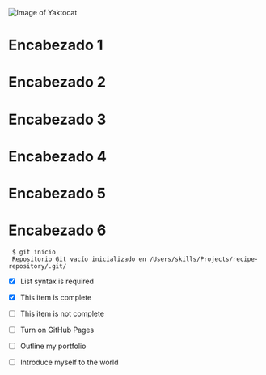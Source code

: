 ![Image of Yaktocat](https://octodex.github.com/images/yaktocat.png)

# Encabezado 1
# Encabezado 2
# Encabezado 3
# Encabezado 4
# Encabezado 5
# Encabezado 6


```
 $ git inicio
 Repositorio Git vacío inicializado en /Users/skills/Projects/recipe-repository/.git/
 ```

- [x] List syntax is required
- [x] This item is complete
- [ ] This item is not complete

- [ ] Turn on GitHub Pages
- [ ] Outline my portfolio
- [ ] Introduce myself to the world
